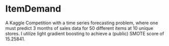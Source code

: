 # ItemDemand
A Kaggle Competition with a time series forecasting problem, where one must predict 3 months of sales data for 50 different items at 10 unique stores. I utilize light gradient boosting to achieve a (public) SMOTE score of 15.25841.